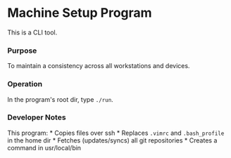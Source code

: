 # Machine Setup Program
This is a CLI tool.

### Purpose
To maintain a consistency across all workstations and devices.

### Operation
In the program's root dir, type `./run`.

### Developer Notes
This program:
    * Copies files over ssh
    * Replaces `.vimrc` and `.bash_profile` in the home dir
    * Fetches (updates/syncs) all git repositories
    * Creates a command in usr/local/bin
